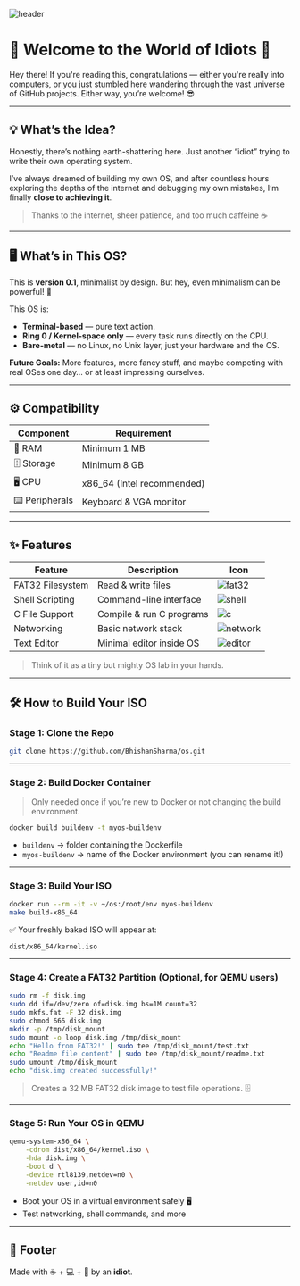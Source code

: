 ![header](https://photos.app.goo.gl/GZKCa3fuZyGyHY119)

# 🚀 Welcome to the World of Idiots 👋

Hey there! If you're reading this, congratulations — either you're really into computers, or you just stumbled here wandering through the vast universe of GitHub projects. Either way, you’re welcome! 😎

---

## 💡 What’s the Idea?

Honestly, there’s nothing earth-shattering here. Just another “idiot” trying to write their own operating system.

I’ve always dreamed of building my own OS, and after countless hours exploring the depths of the internet and debugging my own mistakes, I’m finally **close to achieving it**.

> Thanks to the internet, sheer patience, and too much caffeine ☕

---

## 🖥️ What’s in This OS?

This is **version 0.1**, minimalist by design. But hey, even minimalism can be powerful! 💪

This OS is:

* **Terminal-based** — pure text action.
* **Ring 0 / Kernel-space only** — every task runs directly on the CPU.
* **Bare-metal** — no Linux, no Unix layer, just your hardware and the OS.

**Future Goals:** More features, more fancy stuff, and maybe competing with real OSes one day… or at least impressing ourselves.

---

## ⚙️ Compatibility

| Component      | Requirement                |
| -------------- | -------------------------- |
| 💾 RAM         | Minimum 1 MB               |
| 🗄️ Storage    | Minimum 8 GB               |
| 🖥️ CPU        | x86_64 (Intel recommended) |
| ⌨️ Peripherals | Keyboard & VGA monitor     |

---

## ✨ Features

| Feature          | Description              | Icon                                        |
| ---------------- | ------------------------ | ------------------------------------------- |
| FAT32 Filesystem | Read & write files       | ![fat32](https://i.imgur.com/VXxYzZf.png)   |
| Shell Scripting  | Command-line interface   | ![shell](https://i.imgur.com/3POC4Tb.png)   |
| C File Support   | Compile & run C programs | ![c](https://i.imgur.com/E0Vv4aA.png)       |
| Networking       | Basic network stack      | ![network](https://i.imgur.com/XZfD2mY.png) |
| Text Editor      | Minimal editor inside OS | ![editor](https://i.imgur.com/8RmIt3p.png)  |

> Think of it as a tiny but mighty OS lab in your hands.

---

## 🛠️ How to Build Your ISO

### **Stage 1: Clone the Repo**

```bash
git clone https://github.com/BhishanSharma/os.git
```

---

### **Stage 2: Build Docker Container**

> Only needed once if you’re new to Docker or not changing the build environment.

```bash
docker build buildenv -t myos-buildenv
```

* `buildenv` → folder containing the Dockerfile
* `myos-buildenv` → name of the Docker environment (you can rename it!)

---

### **Stage 3: Build Your ISO**

```bash
docker run --rm -it -v ~/os:/root/env myos-buildenv
make build-x86_64
```

✅ Your freshly baked ISO will appear at:

```
dist/x86_64/kernel.iso
```

---

### **Stage 4: Create a FAT32 Partition (Optional, for QEMU users)**

```bash
sudo rm -f disk.img
sudo dd if=/dev/zero of=disk.img bs=1M count=32
sudo mkfs.fat -F 32 disk.img
sudo chmod 666 disk.img
mkdir -p /tmp/disk_mount
sudo mount -o loop disk.img /tmp/disk_mount
echo "Hello from FAT32!" | sudo tee /tmp/disk_mount/test.txt
echo "Readme file content" | sudo tee /tmp/disk_mount/readme.txt
sudo umount /tmp/disk_mount
echo "disk.img created successfully!"
```

> Creates a 32 MB FAT32 disk image to test file operations. 🗄️

---

### **Stage 5: Run Your OS in QEMU**

```bash
qemu-system-x86_64 \
    -cdrom dist/x86_64/kernel.iso \
    -hda disk.img \
    -boot d \
    -device rtl8139,netdev=n0 \
    -netdev user,id=n0
```

* Boot your OS in a virtual environment safely 🖥️
* Test networking, shell commands, and more

---

## 🎨 Footer

Made with ☕ + 💻 + 🧠 by an **idiot**.
